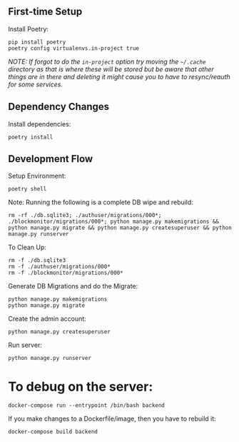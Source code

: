 ## First-time Setup

Install Poetry:

```shell
pip install poetry
poetry config virtualenvs.in-project true
```

_NOTE: If forgot to do the `in-project` option try moving the `~/.cache` directory as that is where these will be stored
but be aware that other things are in there and deleting it might cause you to have to resync/reauth for some services._

## Dependency Changes

Install dependencies:

```shell
poetry install
```

## Development Flow

Setup Environment:

```shell
poetry shell
```

Note: Running the following is a complete DB wipe and rebuild:

```shell
rm -rf ./db.sqlite3; ./authuser/migrations/000*; ./blockmonitor/migrations/000*; python manage.py makemigrations && python manage.py migrate && python manage.py createsuperuser && python manage.py runserver
```

To Clean Up:

```shell
rm -f ./db.sqlite3
rm -f ./authuser/migrations/000*
rm -f ./blockmonitor/migrations/000*
```

Generate DB Migrations and do the Migrate:

```shell
python manage.py makemigrations
python manage.py migrate
```

Create the admin account:

```shell
python manage.py createsuperuser
```

Run server:

```shell
python manage.py runserver
```


# To debug on the server:

```shell
docker-compose run --entrypoint /bin/bash backend
```

If you make changes to a Dockerfile/image, then you have to rebuild it:

```shell
docker-compose build backend
```
